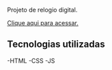 Projeto de relogio digital.

[Clique aqui para acessar.](https://danilo-gn.github.io/relogio-digital/)

## Tecnologias utilizadas
-HTML
-CSS
-JS
